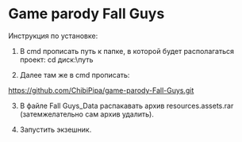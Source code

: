# Game parody Fall Guys
 
 Инструкция по установке:
 
1. В cmd прописать путь к папке, в которой будет располагаться проект: 
cd диск:\путь

2. Далее там же в cmd прописать:

https://github.com/ChibiPipa/game-parody-Fall-Guys.git

3. В файле Fall Guys_Data распакавать архив resources.assets.rar (затемжелательно сам архив удалить).

4. Запустить экзешник.
